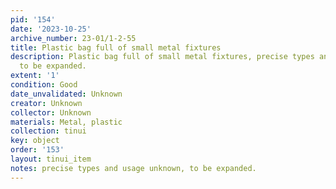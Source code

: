 ```yaml
---
pid: '154'
date: '2023-10-25'
archive_number: 23-01/1-2-55
title: Plastic bag full of small metal fixtures
description: Plastic bag full of small metal fixtures, precise types and usage unknown,
  to be expanded.
extent: '1'
condition: Good
date_unvalidated: Unknown
creator: Unknown
collector: Unknown
materials: Metal, plastic
collection: tinui
key: object
order: '153'
layout: tinui_item
notes: precise types and usage unknown, to be expanded.
---
```

